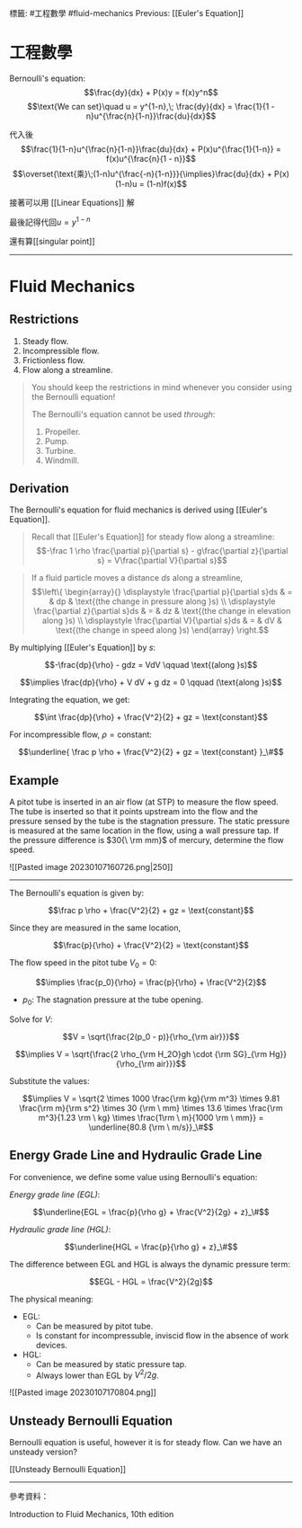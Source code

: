標籤: #工程數學 #fluid-mechanics 
Previous: [[Euler's Equation]]

# 工程數學

Bernoulli's equation:
$$\frac{dy}{dx} + P(x)y = f(x)y^n$$
$$\text{We can set}\quad u = y^{1-n},\; \frac{dy}{dx} = \frac{1}{1 - n}u^{\frac{n}{1-n}}\frac{du}{dx}$$

代入後
$$\frac{1}{1-n}u^{\frac{n}{1-n}}\frac{du}{dx} + P(x)u^{\frac{1}{1-n}} = f(x)u^{\frac{n}{1 - n}}$$
$$\overset{\text{乘}\;(1-n)u^{\frac{-n}{1-n}}}{\implies}\frac{du}{dx} + P(x)(1-n)u = (1-n)f(x)$$

接著可以用 [[Linear Equations]] 解

最後記得代回$u = y^{1-n}$

還有算[[singular point]]

---

# Fluid Mechanics

## Restrictions

1. Steady flow.
2. Incompressible flow.
3. Frictionless flow.
4. Flow along a streamline.

> You should keep the restrictions in mind whenever you consider using the Bernoulli equation!
> 
> The Bernoulli's equation cannot be used *through*:
> 1. Propeller.
> 2. Pump.
> 3. Turbine.
> 4. Windmill.

## Derivation

The Bernoulli's equation for fluid mechanics is derived using [[Euler's Equation]].

> Recall that [[Euler's Equation]] for steady flow along a streamline:
> $$-\frac 1 \rho \frac{\partial p}{\partial s} - g\frac{\partial z}{\partial s} = V\frac{\partial V}{\partial s}$$

> If a fluid particle moves a distance $ds$ along a streamline, 
> $$\left\{ \begin{array}{} \displaystyle \frac{\partial p}{\partial s}ds & = & dp  & \text{(the change in pressure along }s) \\ \displaystyle \frac{\partial z}{\partial s}ds & = & dz & \text{(the change in elevation along }s) \\ \displaystyle \frac{\partial V}{\partial s}ds & = & dV & \text{(the change in speed along }s) \end{array} \right.$$

By multiplying [[Euler's Equation]] by $s$:

$$-\frac{dp}{\rho} - gdz = VdV \qquad \text{(along }s)$$

$$\implies \frac{dp}{\rho} + V dV + g dz = 0 \qquad (\text{along }s)$$

Integrating the equation, we get:

$$\int \frac{dp}{\rho} + \frac{V^2}{2} + gz = \text{constant}$$

For incompressible flow, $\rho = \text{constant}$:

$$\underline{ \frac p \rho + \frac{V^2}{2} + gz = \text{constant} }_\#$$

## Example

A pitot tube is inserted in an air flow (at STP) to measure the flow speed. The tube is inserted so that it points upstream into the flow and the pressure sensed by the tube is the stagnation pressure. The static pressure is measured at the same location in the flow, using a wall pressure tap. If the pressure difference is $30{\ \rm mm}$ of mercury, determine the flow speed.

![[Pasted image 20230107160726.png|250]]

---

The Bernoulli's equation is given by:

$$\frac p \rho + \frac{V^2}{2} + gz = \text{constant}$$

Since they are measured in the same location, 

$$\frac{p}{\rho} + \frac{V^2}{2} = \text{constant}$$

The flow speed in the pitot tube $V_0 = 0$:

$$\implies \frac{p_0}{\rho} = \frac{p}{\rho} + \frac{V^2}{2}$$

- $p_0$: The stagnation pressure at the tube opening.

Solve for $V$:

$$V = \sqrt{\frac{2(p_0 - p)}{\rho_{\rm air}}}$$

$$\implies V = \sqrt{\frac{2 \rho_{\rm H_2O}gh \cdot  {\rm SG}_{\rm Hg}}{\rho_{\rm air}}}$$

Substitute the values:

$$\implies V = \sqrt{2 \times 1000 \frac{\rm kg}{\rm m^3} \times 9.81 \frac{\rm m}{\rm s^2} \times 30 {\rm \ mm} \times 13.6 \times \frac{\rm m^3}{1.23 \rm \ kg} \times \frac{1\rm \ m}{1000 \rm \ mm}} = \underline{80.8 {\rm \ m/s}}_\#$$

## Energy Grade Line and Hydraulic Grade Line

For convenience, we define some value using Bernoulli's equation:

*Energy grade line (EGL)*:

$$\underline{EGL = \frac{p}{\rho g} + \frac{V^2}{2g} + z}_\#$$

*Hydraulic grade line (HGL)*:

$$\underline{HGL = \frac{p}{\rho g} + z}_\#$$

The difference between EGL and HGL is always the dynamic pressure term:

$$EGL - HGL = \frac{V^2}{2g}$$

The physical meaning:

- EGL:
	- Can be measured by pitot tube.
	- Is constant for incompressuble, inviscid flow in the absence of work devices.
- HGL:
	- Can be measured by static pressure tap.
	- Always lower than EGL by $V^2 / 2g$.

![[Pasted image 20230107170804.png]]

## Unsteady Bernoulli Equation

Bernoulli equation is useful, however it is for steady flow. Can we have an unsteady version?

[[Unsteady Bernoulli Equation]]

---

參考資料：

Introduction to Fluid Mechanics, 10th edition